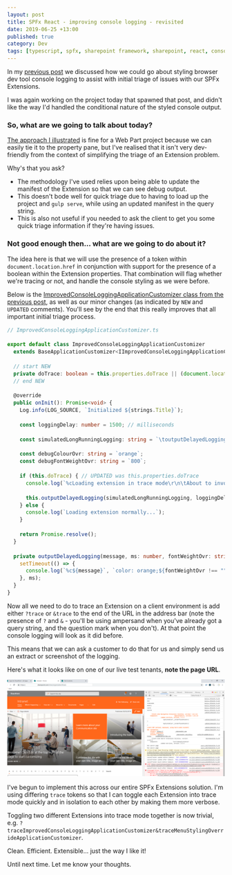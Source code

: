 ```yaml
---
layout: post
title: SPFx React - improving console logging - revisited
date: 2019-06-25 +13:00
published: true
category: Dev
tags: [typescript, spfx, sharepoint framework, sharepoint, react, console logging]
---
```


In my [previous post](https://dreamsof.dev/2019-06-10-improving-console-logging-spfx/) we discussed how we could go about styling browser dev tool console logging to assist with initial triage of issues with our SPFx Extensions.

I was again working on the project today that spawned that post, and didn't like the way I'd handled the conditional nature of the styled console output.


### So, what are we going to talk about today?

[The approach I illustrated](https://dreamsof.dev/2019-06-10-improving-console-logging-spfx/) is fine for a Web Part project because we can easily tie it to the property pane, but I've realised that it isn't very dev-friendly from the context of simplifying the triage of an Extension problem.

Why's that you ask?
- The methodology I've used relies upon being able to update the manifest of the Extension so that we can see debug output.
- This doesn't bode well for quick triage due to having to load up the project and `gulp serve`, while using an updated manifest in the query string.
- This is also not useful if you needed to ask the client to get you some quick triage information if they're having issues.


### Not good enough then... what are we going to do about it?

The idea here is that we will use the presence of a token within `document.location.href` in conjunction with support for the presence of a boolean within the Extension properties. That combination will flag whether we're tracing or not, and handle the console styling as we were before.

Below is the [ImprovedConsoleLoggingApplicationCustomizer class from the previous post](https://dreamsof.dev/2019-06-10-improving-console-logging-spfx/), as well as our minor changes (as indicated by `NEW` and `UPDATED` comments). You'll see by the end that this really improves that all important initial triage process.

~~~ts
// ImprovedConsoleLoggingApplicationCustomizer.ts

export default class ImprovedConsoleLoggingApplicationCustomizer
  extends BaseApplicationCustomizer<IImprovedConsoleLoggingApplicationCustomizerProperties> {

  // start NEW
  private doTrace: boolean = this.properties.doTrace || (document.location.href.indexOf(`?trace`) > -1 || document.location.href.indexOf(`&trace`) > -1);
  // end NEW

  @override
  public onInit(): Promise<void> {
    Log.info(LOG_SOURCE, `Initialized ${strings.Title}`);

    const loggingDelay: number = 1500; // milliseconds

    const simulatedLongRunningLogging: string = `\toutputDelayedLogging invoked after ${loggingDelay} ms\r\n\tdebug X: longRunningResult1\r\n\tdebug Y: longRunningResult2\r\n\tdebugZ: longRunningResult3`;

    const debugColourOvr: string = `orange`;
    const debugFontWeightOvr: string = `800`;

    if (this.doTrace) { // UPDATED was this.properties.doTrace
      console.log(`%cLoading extension in trace mode\r\n\tAbout to invoke outputDelayedLogging`, `color: ${debugColourOvr};`);

      this.outputDelayedLogging(simulatedLongRunningLogging, loggingDelay, debugFontWeightOvr);
    } else {
      console.log(`Loading extension normally...`);
    }

    return Promise.resolve();
  }

  private outputDelayedLogging(message, ms: number, fontWeightOvr: string = ""): void {
    setTimeout(() => {
      console.log(`%c${message}`, `color: orange;${fontWeightOvr !== "" ? `font-weight: ${fontWeightOvr}` : ""}`);
    }, ms);
  }
}
~~~

Now all we need to do to trace an Extension on a client environment is add either `?trace` or `&trace` to the end of the URL in the address bar (note the presence of `?` and `&` - you'll be using ampersand when you've already got a query string, and the question mark when you don't). At that point the console logging will look as it did before.

This means that we can ask a customer to do that for us and simply send us an extract or screenshot of the logging.

Here's what it looks like on one of our live test tenants, **note the page URL**.

![Styling Console Logging extension - styled logging simplified](/img/StylingConsoleLogging10.png)

I've begun to implement this across our entire SPFx Extensions solution. I'm using differing `trace` tokens so that I can toggle each Extension into trace mode quickly and in isolation to each other by making them more verbose.

Toggling two different Extensions into trace mode together is now trivial, e.g. `?traceImprovedConsoleLoggingApplicationCustomizer&traceMenuStylingOverrideApplicationCustomizer`.

Clean. Efficient. Extensible... just the way I like it!

Until next time. Let me know your thoughts.
